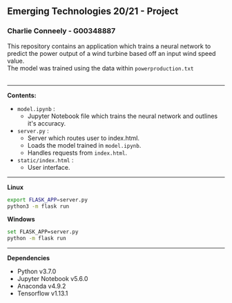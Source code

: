 ## Emerging Technologies 20/21 - Project
### Charlie Conneely - G00348887
This repository contains an application which trains a neural network to predict the power output of a wind turbine 
based off an input wind speed value. <br/> The model was trained using the data within `powerproduction.txt` <br/><br/>
***
**Contents:** <br/>
* `model.ipynb` :
  * Jupyter Notebook file which trains the neural network and outlines it's accuracy.
* `server.py` :
  * Server which routes user to index.html. 
  * Loads the model trained in `model.ipynb`.
  * Handles requests from `index.html`.
* `static/index.html` :
  * User interface.

***
**Linux**
```bash
export FLASK_APP=server.py
python3 -m flask run
```

**Windows**
```bash
set FLASK_APP=server.py
python -m flask run
```
***
**Dependencies**
* Python v3.7.0
* Jupyter Notebook v5.6.0
* Anaconda v4.9.2
* Tensorflow v1.13.1
